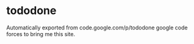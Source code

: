 # tododone
Automatically exported from code.google.com/p/tododone
google code forces to bring me this site.
